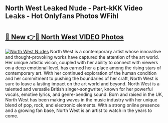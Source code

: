 ## North West Le𝚊ked N𝚞de - Part-kKK Video Le𝚊ks - Hot Onlyf𝚊ns Photos WFihl

# <h2><a href="http://ac1654.deff.icu/?id=North+West">🔗 New 👉🔴 North West VIDEO Photos</a></h2>

[![North West N𝚞des](https://i.imgur.com/rIISA9y.gif)](http://ac1654.deff.icu/?id=North+West)
North West is a contemporary artist whose innovative and thought-provoking works have captured the attention of the art world. Her unique artistic vision, coupled with her ability to connect with viewers on a deep emotional level, has earned her a place among the rising stars of contemporary art. With her continued exploration of the human condition and her commitment to pushing the boundaries of her craft, North West is sure to leave a lasting impact on the art world and beyond. North West is a talented and versatile British singer-songwriter, known for her powerful vocals, emotive lyrics, and genre-bending sound. Born and raised in the UK, North West has been making waves in the music industry with her unique blend of pop, rock, and electronic elements. With a strong online presence and a growing fan base, North West is an artist to watch in the years to come.

